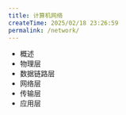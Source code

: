 ```yaml
---
title: 计算机网络
createTime: 2025/02/18 23:26:59
permalink: /network/
---
```



- 概述
- 物理层
- 数据链路层
- 网络层
- 传输层
- 应用层